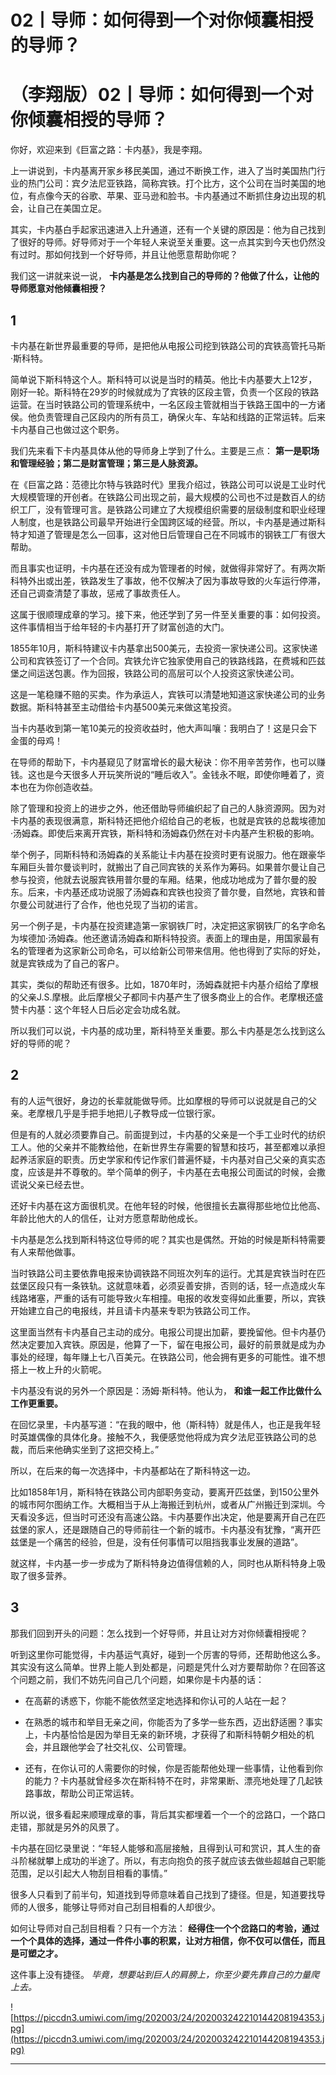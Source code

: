 # 02丨导师：如何得到一个对你倾囊相授的导师？

# （李翔版）02丨导师：如何得到一个对你倾囊相授的导师？

你好，欢迎来到《巨富之路：卡内基》，我是李翔。

上一讲说到，卡内基离开家乡移民美国，通过不断换工作，进入了当时美国热门行业的热门公司：宾夕法尼亚铁路，简称宾铁。打个比方，这个公司在当时美国的地位，有点像今天的谷歌、苹果、亚马逊和脸书。卡内基通过不断抓住身边出现的机会，让自己在美国立足。

其实，卡内基白手起家迅速进入上升通道，还有一个关键的原因是：他为自己找到了很好的导师。好导师对于一个年轻人来说至关重要。这一点其实到今天也仍然没有过时。那如何找到一个好导师，并且让他愿意帮助你呢？

我们这一讲就来说一说， **卡内基是怎么找到自己的导师的？他做了什么，让他的导师愿意对他倾囊相授？**

## 1

卡内基在新世界最重要的导师，是把他从电报公司挖到铁路公司的宾铁高管托马斯·斯科特。

简单说下斯科特这个人。斯科特可以说是当时的精英。他比卡内基要大上12岁，刚好一轮。斯科特在29岁的时候就成为了宾铁的区段主管，负责一个区段的铁路运营。在当时铁路公司的管理系统中，一名区段主管就相当于铁路王国中的一方诸侯。他负责管理自己区段内的所有员工，确保火车、车站和线路的正常运转。后来卡内基自己也做过这个职务。

我们先来看下卡内基具体从他的导师身上学到了什么。主要是三点： **第一是职场和管理经验；第二是财富管理；第三是人脉资源。**

在《巨富之路：范德比尔特与铁路时代》里我介绍过，铁路公司可以说是工业时代大规模管理的开创者。在铁路公司出现之前，最大规模的公司也不过是数百人的纺织工厂，没有管理可言。是铁路公司建立了大规模组织需要的层级制度和职业经理人制度，也是铁路公司最早开始进行全国跨区域的经营。所以，卡内基是通过斯科特才知道了管理是怎么一回事，这对他日后管理自己在不同城市的钢铁工厂有很大帮助。

而且事实也证明，卡内基在还没有成为管理者的时候，就做得非常好了。有两次斯科特外出或出差，铁路发生了事故，他不仅解决了因为事故导致的火车运行停滞，还自己调查清楚了事故，惩戒了事故责任人。

这属于很顺理成章的学习。接下来，他还学到了另一件至关重要的事：如何投资。这件事情相当于给年轻的卡内基打开了财富创造的大门。

1855年10月，斯科特建议卡内基拿出500美元，去投资一家快递公司。这家快递公司和宾铁签订了一个合同。宾铁允许它独家使用自己的铁路线路，在费城和匹兹堡之间运送包裹。作为回报，铁路公司的高层可以个人投资这家快递公司。

这是一笔稳赚不赔的买卖。作为承运人，宾铁可以清楚地知道这家快递公司的业务数据。斯科特甚至主动借给卡内基500美元来做这笔投资。

当卡内基收到第一笔10美元的投资收益时，他大声叫嚷：我明白了！这是只会下金蛋的母鸡！

在导师的帮助下，卡内基窥见了财富增长的最大秘诀：你不用辛苦劳作，也可以赚钱。这也是今天很多人开玩笑所说的“睡后收入”。金钱永不眠，即使你睡着了，资本也在为你创造收益。

除了管理和投资上的进步之外，他还借助导师编织起了自己的人脉资源网。因为对卡内基的表现很满意，斯科特还把他介绍给自己的老板，也就是宾铁的总裁埃德加·汤姆森。即使后来离开宾铁，斯科特和汤姆森仍然在对卡内基产生积极的影响。

举个例子，同斯科特和汤姆森的关系能让卡内基在投资时更有说服力。他在跟豪华车厢巨头普尔曼谈判时，就搬出了自己同宾铁的关系作为筹码。如果普尔曼让自己参与投资，他就去说服宾铁用普尔曼的车厢。结果，他成功地成为了普尔曼的股东。后来，卡内基还成功说服了汤姆森和宾铁也投资了普尔曼，自然地，宾铁和普尔曼公司就进行了合作，他也兑现了当初的诺言。

另一个例子是，卡内基在投资建造第一家钢铁厂时，决定把这家钢铁厂的名字命名为埃德加·汤姆森。他还邀请汤姆森和斯科特投资。表面上的理由是，用国家最有名的管理者为这家新公司命名，可以给新公司带来信用。他也得到了实际的好处，就是宾铁成为了自己的客户。

其实，类似的帮助还有很多。比如，1870年时，汤姆森就把卡内基介绍给了摩根的父亲J.S.摩根。此后摩根父子都同卡内基产生了很多商业上的合作。老摩根还盛赞卡内基：这个年轻人日后必定会功成名就。

所以我们可以说，卡内基的成功里，斯科特至关重要。那么卡内基是怎么找到这么好的导师的呢？

## 2

有的人运气很好，身边的长辈就能做导师。比如摩根的导师可以说就是自己的父亲。老摩根几乎是手把手地把儿子教导成一位银行家。

但是有的人就必须要靠自己。前面提到过，卡内基的父亲是一个手工业时代的纺织工人。他的父亲并不能教给他，在新世界生存需要的智慧和技巧，甚至都难以承担起养活家庭的职责。历史学家和传记作家们普遍怀疑，卡内基对自己父亲的真实态度，应该是并不尊敬的。举个简单的例子，卡内基在去电报公司面试的时候，会撒谎说父亲已经去世。

还好卡内基在这方面很机灵。在他年轻的时候，他很擅长去赢得那些地位比他高、年龄比他大的人的信任，让对方愿意帮助他成长。

卡内基是怎么找到斯科特这位导师的呢？其实也是偶然。开始的时候是斯科特需要有人来帮他做事。

当时铁路公司主要依靠电报来协调铁路不同班次列车的运行。尤其是宾铁当时在匹兹堡区段只有一条铁轨。这就意味着，必须妥善安排，否则的话，轻一点造成火车线路堵塞，严重的话有可能导致火车相撞。电报的收发变得如此重要，所以，宾铁开始建立自己的电报线，并且请卡内基来专职为铁路公司工作。

这里面当然有卡内基自己主动的成分。电报公司提出加薪，要挽留他。但卡内基仍然决定要加入宾铁。原因是，他算了一下，留在电报公司，最好的前景就是成为办事处的经理，每年赚上七八百美元。在铁路公司，他会拥有更多的可能性。谁不想搭上一枚上升的火箭呢。

卡内基没有说的另外一个原因是：汤姆·斯科特。他认为， **和谁一起工作比做什么工作更重要。**

在回忆录里，卡内基写道：“在我的眼中，他（斯科特）就是伟人，也正是我年轻时英雄偶像的具体化身。接触不久，我便感觉他将成为宾夕法尼亚铁路公司的总裁，而后来他确实坐到了这把交椅上。”

所以，在后来的每一次选择中，卡内基都站在了斯科特这一边。

比如1858年1月，斯科特在铁路公司内部职务变动，要离开匹兹堡，到150公里外的城市阿尔图纳工作。大概相当于从上海搬迁到杭州，或者从广州搬迁到深圳。今天看没多远，但当时可还没有高速公路。卡内基要作出决定，他是要离开自己在匹兹堡的家人，还是跟随自己的导师前往一个新的城市。卡内基没有犹豫，“离开匹兹堡是一个痛苦的经验，但是，没有任何事情可以阻挡我事业发展的道路”。

就这样，卡内基一步一步成为了斯科特身边值得信赖的人，同时也从斯科特身上吸取了很多营养。

## 3

那我们回到开头的问题：怎么找到一个好导师，并且让对方对你倾囊相授呢？

听到这里你可能觉得，卡内基运气真好，碰到一个厉害的导师，还帮助他这么多。其实没有这么简单。世界上能人到处都是，问题是凭什么对方要帮助你？在回答这个问题之前，我们不妨先问自己几个问题，如果你是卡内基的话：

* 在高薪的诱惑下，你能不能依然坚定地选择和你认可的人站在一起？

* 在熟悉的城市和举目无亲之间，你能否为了多学一些东西，迈出舒适圈？事实上，卡内基恰恰是因为举目无亲的新环境，才获得了和斯科特朝夕相处的机会，并且跟他学会了社交礼仪、公司管理。

* 还有，在你认可的人需要你的时候，你是否能帮他处理一些事情，让他看到你的能力？卡内基就曾经多次在斯科特不在时，非常果断、漂亮地处理了几起铁路事故，帮助公司正常运转。

所以说，很多看起来顺理成章的事，背后其实都埋着一个一个的岔路口，一个路口走错，那就是另外的风景了。

卡内基在回忆录里说：“年轻人能够和高层接触，且得到认可和赏识，其人生的奋斗阶梯就攀上成功的半途了。所以，有志向抱负的孩子就应该去做些超越自己职能范围，足以引起大人物刮目相看的事情。”

很多人只看到了前半句，知道找到导师意味着自己找到了捷径。但是，知道要找导师的人很多，能够让导师对自己刮目相看的人却很少。

如何让导师对自己刮目相看？只有一个方法： **经得住一个个岔路口的考验，通过一个个具体的选择，通过一件件小事的积累，让对方相信，你不仅可以信任，而且是可塑之才。**

这件事上没有捷径。 *毕竟，想要站到巨人的肩膀上，你至少要先靠自己的力量爬上去。*

![https://piccdn3.umiwi.com/img/202003/24/202003242210144208194353.jpg](https://piccdn3.umiwi.com/img/202003/24/202003242210144208194353.jpg)

---
